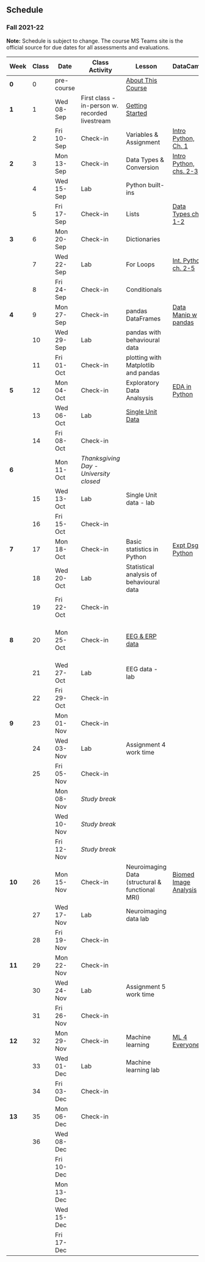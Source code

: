## Schedule
### Fall 2021-22

**Note:** Schedule is subject to change. The course MS Teams site is the official source for due dates for all assessments and evaluations.

| Week   | Class | Date       | Class Activity                                 | Lesson                                                                                               | DataCamp                                                                                       | Work Due                                     |
|--------|-------|------------|------------------------------------------------|------------------------------------------------------------------------------------------------------|------------------------------------------------------------------------------------------------|----------------------------------------------|
| **0**  | 0     | pre-course |                                                | [About This Course](https://dalpsychneuro.github.io/NESC_3505_textbook/1/why.html)                   |                                                                                                |                                              |
| **1**  | 1     | Wed 08-Sep | First class - in-person w. recorded livestream | [Getting Started](https://dalpsychneuro.github.io/NESC_3505_textbook/2/learning_objectives.html)     |                                                                                                |                                              |
|        | 2     | Fri 10-Sep | Check-in                                       | Variables & Assignment                                                                               | [Intro Python, Ch. 1](https://learn.datacamp.com/courses/intro-to-python-for-data-science)     | Assignment 1                                 |
| **2**  | 3     | Mon 13-Sep | Check-in                                       | Data Types & Conversion                                                                              | [Intro Python, chs. 2-3](https://learn.datacamp.com/courses/intro-to-python-for-data-science)  | Self-Assessment 1                            |
|        | 4     | Wed 15-Sep | Lab                                            | Python built-ins                                                                                     |                                                                                                |                                              |
|        | 5     | Fri 17-Sep | Check-in                                       | Lists                                                                                                | [Data Types ch. 1-2](https://learn.datacamp.com/courses/data-types-for-data-science-in-python) |                                              |
| **3**  | 6     | Mon 20-Sep | Check-in                                       | Dictionaries                                                                                         |                                                                                                | Assignment 2                                 |
|        | 7     | Wed 22-Sep | Lab                                            | For Loops                                                                                            | [Int. Python ch. 2-5](https://learn.datacamp.com/courses/intermediate-python)                  |                                              |
|        | 8     | Fri 24-Sep | Check-in                                       | Conditionals                                                                                         |                                                                                                |                                              |
| **4**  | 9     | Mon 27-Sep | Check-in                                       | pandas DataFrames                                                                                    | [Data Manip w pandas](https://learn.datacamp.com/courses/data-manipulation-with-pandas)        | Self-Assessment 2                            |
|        | 10    | Wed 29-Sep | Lab                                            | pandas with behavioural data                                                                         |                                                                                                |                                              |
|        | 11    | Fri 01-Oct | Check-in                                       | plotting with Matplotlib and pandas                                                                  |                                                                                                | Demo 1                                       |
| **5**  | 12    | Mon 04-Oct | Check-in                                       | Exploratory Data Analsysis                                                                           | [EDA in Python](https://learn.datacamp.com/courses/exploratory-data-analysis-in-python)        | Assignment 3                                 |
|        | 13    | Wed 06-Oct | Lab                                            | [Single Unit Data](https://dalpsychneuro.github.io/NESC_3505_textbook/single_unit/introduction.html) |                                                                                                |                                              |
|        | 14    | Fri 08-Oct | Check-in                                       |                                                                                                      |                                                                                                |                                              |
| **6**  |       | Mon 11-Oct | *Thanksgiving Day - University closed*         |                                                                                                      |                                                                                                | Self-Assessment 3                            |
|        | 15    | Wed 13-Oct | Lab                                            | Single Unit data - lab                                                                               |                                                                                                |                                              |
|        | 16    | Fri 15-Oct | Check-in                                       |                                                                                                      |                                                                                                |                                              |
| **7**  | 17    | Mon 18-Oct | Check-in                                       | Basic statistics in Python                                                                           | [Expt Dsgn Python](https://learn.datacamp.com/courses/experimental-design-in-python)           |                                              |
|        | 18    | Wed 20-Oct | Lab                                            | Statistical analysis of behavioural data                                                             |                                                                                                | Project 1 Peer Assessment                    |
|        | 19    | Fri 22-Oct | Check-in                                       |                                                                                                      |                                                                                                | Project 1                                    |
| **8**  | 20    | Mon 25-Oct | Check-in                                       | [EEG & ERP data](https://dalpsychneuro.github.io/NESC_3505_textbook/eeg/introduction.html)           |                                                                                                | Self-Assessment 4; Project 1 peer assessment |
|        | 21    | Wed 27-Oct | Lab                                            | EEG data - lab                                                                                       |                                                                                                |                                              |
|        | 22    | Fri 29-Oct | Check-in                                       |                                                                                                      |                                                                                                | Demo 2                                       |
| **9**  | 23    | Mon 01-Nov | Check-in                                       |                                                                                                      |                                                                                                |                                              |
|        | 24    | Wed 03-Nov | Lab                                            | Assignment 4 work time                                                                               |                                                                                                |                                              |
|        | 25    | Fri 05-Nov | Check-in                                       |                                                                                                      |                                                                                                | Assignment 4                                 |
|        |       | Mon 08-Nov | *Study break*                                  |                                                                                                      |                                                                                                | Self-Assessment 5                            |
|        |       | Wed 10-Nov | *Study break*                                  |                                                                                                      |                                                                                                |                                              |
|        |       | Fri 12-Nov | *Study break*                                  |                                                                                                      |                                                                                                |                                              |
| **10** | 26    | Mon 15-Nov | Check-in                                       | Neuroimaging Data (structural & functional MRI)                                                      | [Biomed Image Analysis](https://www.datacamp.com/courses/biomedical-image-analysis-in-python)  |                                              |
|        | 27    | Wed 17-Nov | Lab                                            | Neuroimaging data lab                                                                                |                                                                                                |                                              |
|        | 28    | Fri 19-Nov | Check-in                                       |                                                                                                      |                                                                                                | Portfolio Submission 1                       |
| **11** | 29    | Mon 22-Nov | Check-in                                       |                                                                                                      |                                                                                                | Self-Assessment 6                            |
|        | 30    | Wed 24-Nov | Lab                                            | Assignment 5 work time                                                                               |                                                                                                |                                              |
|        | 31    | Fri 26-Nov | Check-in                                       |                                                                                                      |                                                                                                | Assignment 5                                 |
| **12** | 32    | Mon 29-Nov | Check-in                                       | Machine learning                                                                                     | [ML 4 Everyone](https://learn.datacamp.com/courses/machine-learning-for-everyone)              | Demo 3                                       |
|        | 33    | Wed 01-Dec | Lab                                            | Machine learning lab                                                                                 |                                                                                                |                                              |
|        | 34    | Fri 03-Dec | Check-in                                       |                                                                                                      |                                                                                                |                                              |
| **13** | 35    | Mon 06-Dec | Check-in                                       |                                                                                                      |                                                                                                | Self-Assessment 7                            |
|        | 36    | Wed 08-Dec |                                                |                                                                                                      |                                                                                                |                                              |
|        |       | Fri 10-Dec |                                                |                                                                                                      |                                                                                                | Project 2                                    |
|        |       | Mon 13-Dec |                                                |                                                                                                      |                                                                                                | Project 2 Peer Assessment                    |
|        |       | Wed 15-Dec |                                                |                                                                                                      |                                                                                                |                                              |
|        |       | Fri 17-Dec |                                                |                                                                                                      |                                                                                                | Portfolio Submission 2                       |
